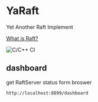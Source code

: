 # YaRaft
Yet Another Raft Implement

[What is Raft?](https://raft.github.io/)

![C/C++ CI](https://github.com/nerososft/YaRaft/workflows/C/C++%20CI/badge.svg)



## dashboard
get RaftServer status form broswer
```
http://localhost:8899/dashboard
```

